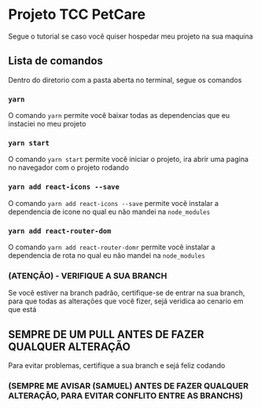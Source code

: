 # Projeto TCC PetCare

Segue o tutorial se caso você quiser hospedar meu projeto na sua maquina

## Lista de comandos

Dentro do diretorio com a pasta aberta no terminal, segue os comandos

### `yarn`

O comando `yarn` permite você baixar todas as dependencias que eu instaciei no meu projeto

### `yarn start`

O comando `yarn start` permite você iniciar o projeto, ira abrir uma pagina no navegador com o projeto rodando

### `yarn add react-icons --save`

O comando `yarn add react-icons --save` permite você instalar a dependencia de icone no qual eu não mandei na `node_modules`

### `yarn add react-router-dom`

O comando `yarn add react-router-domr` permite você instalar a dependencia de rota no qual eu não mandei na `node_modules`

### (ATENÇÃO) - VERIFIQUE A SUA BRANCH

Se você estiver na branch padrão, certifique-se de entrar na sua branch, para que todas as alterações que você fizer, sejá veridica ao cenario em que está

## SEMPRE DE UM PULL ANTES DE FAZER QUALQUER ALTERAÇÃO

Para evitar problemas, certifique a sua branch e sejá feliz codando

### (SEMPRE ME AVISAR (SAMUEL) ANTES DE FAZER QUALQUER ALTERAÇÃO, PARA EVITAR CONFLITO ENTRE AS BRANCHS)
